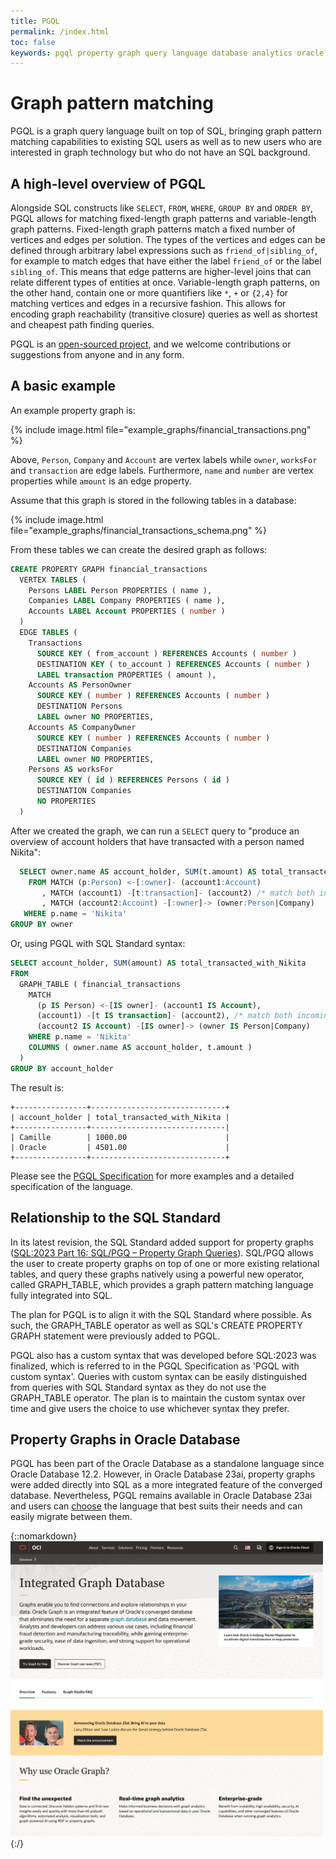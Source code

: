 ```yaml
---
title: PGQL
permalink: /index.html
toc: false
keywords: pgql property graph query language database analytics oracle sql standard gql cypher opencypher sparql gsql pgx big data spatial
---
```


Graph pattern matching
====================================

PGQL is a graph query language built on top of SQL, bringing graph pattern matching capabilities to existing SQL users as well as to new users who are interested in graph technology but who do not have an SQL background.

A high-level overview of PGQL
-----------------------------

Alongside SQL constructs like `SELECT`, `FROM`, `WHERE`, `GROUP BY` and `ORDER BY`, PGQL allows for matching fixed-length graph patterns and variable-length graph patterns.
Fixed-length graph patterns match a fixed number of vertices and edges per solution.
The types of the vertices and edges can be defined through arbitrary label expressions such as `friend_of|sibling_of`, for example to match edges that have either the label `friend_of` or the label `sibling_of`.
This means that edge patterns are higher-level joins that can relate different types of entities at once.
Variable-length graph patterns, on the other hand, contain one or more quantifiers like `*`, `+` or `{2,4}` for matching vertices and edges in a recursive fashion.
This allows for encoding graph reachability (transitive closure) queries as well as shortest and cheapest path finding queries.

PGQL is an [open-sourced project](https://github.com/oracle/pgql-lang), and we welcome contributions or suggestions from anyone and in any form.

A basic example
----------

An example property graph is:

{% include image.html file="example_graphs/financial_transactions.png" %}

Above, `Person`, `Company` and `Account` are vertex labels while `owner`, `worksFor` and `transaction` are edge labels.
Furthermore, `name` and `number` are vertex properties while `amount` is an edge property.

Assume that this graph is stored in the following tables in a database:

{% include image.html file="example_graphs/financial_transactions_schema.png" %}

From these tables we can create the desired graph as follows:

```sql
CREATE PROPERTY GRAPH financial_transactions
  VERTEX TABLES (
    Persons LABEL Person PROPERTIES ( name ),
    Companies LABEL Company PROPERTIES ( name ),
    Accounts LABEL Account PROPERTIES ( number )
  )
  EDGE TABLES (
    Transactions
      SOURCE KEY ( from_account ) REFERENCES Accounts ( number )
      DESTINATION KEY ( to_account ) REFERENCES Accounts ( number )
      LABEL transaction PROPERTIES ( amount ),
    Accounts AS PersonOwner
      SOURCE KEY ( number ) REFERENCES Accounts ( number )
      DESTINATION Persons
      LABEL owner NO PROPERTIES,
    Accounts AS CompanyOwner
      SOURCE KEY ( number ) REFERENCES Accounts ( number )
      DESTINATION Companies
      LABEL owner NO PROPERTIES,
    Persons AS worksFor
      SOURCE KEY ( id ) REFERENCES Persons ( id )
      DESTINATION Companies
      NO PROPERTIES
  )
```

After we created the graph, we can run a `SELECT` query to "produce an overview of account holders that have transacted with a person named Nikita":

```sql
  SELECT owner.name AS account_holder, SUM(t.amount) AS total_transacted_with_Nikita
    FROM MATCH (p:Person) <-[:owner]- (account1:Account)
       , MATCH (account1) -[t:transaction]- (account2) /* match both incoming and outgoing transactions */
       , MATCH (account2:Account) -[:owner]-> (owner:Person|Company)
   WHERE p.name = 'Nikita'
GROUP BY owner
```

Or, using PGQL with SQL Standard syntax:

```sql
SELECT account_holder, SUM(amount) AS total_transacted_with_Nikita
FROM
  GRAPH_TABLE ( financial_transactions
    MATCH
      (p IS Person) <-[IS owner]- (account1 IS Account),
      (account1) -[t IS transaction]- (account2), /* match both incoming and outgoing transactions */
      (account2 IS Account) -[IS owner]-> (owner IS Person|Company)
    WHERE p.name = 'Nikita'
    COLUMNS ( owner.name AS account_holder, t.amount )
  )
GROUP BY account_holder
```

The result is:

```
+----------------+------------------------------+
| account_holder | total_transacted_with_Nikita |
+----------------+------------------------------|
| Camille        | 1000.00                      |
| Oracle         | 4501.00                      |
+----------------+------------------------------+
```

Please see the [PGQL Specification](spec/latest/) for more examples and a detailed specification of the language.

Relationship to the SQL Standard
----------------------------

In its latest revision, the SQL Standard added support for property graphs ([SQL:2023 Part 16: SQL/PGQ – Property Graph Queries](https://www.iso.org/standard/79473.html)).
SQL/PGQ allows the user to create property graphs on top of one or more existing relational tables,
and query these graphs natively using a powerful new operator, called GRAPH_TABLE, which provides a graph pattern matching language fully integrated into SQL.

The plan for PGQL is to align it with the SQL Standard where possible.
As such, the GRAPH_TABLE operator as well as SQL's CREATE PROPERTY GRAPH statement were previously added to PGQL.

PGQL also has a custom syntax that was developed before SQL:2023 was finalized, which is referred to in the PGQL Specification as 'PGQL with custom syntax'.
Queries with custom syntax can be easily distinguished from queries with SQL Standard syntax as they do not use the GRAPH_TABLE operator.
The plan is to maintain the custom syntax over time and give users the choice to use whichever syntax they prefer.

Property Graphs in Oracle Database
----------------------------

PGQL has been part of the Oracle Database as a standalone language since Oracle Database 12.2.
However, in Oracle Database 23ai, property graphs were added directly into SQL as a more integrated feature of the converged database.
Nevertheless, PGQL remains available in Oracle Database 23ai and users can [choose](https://blogs.oracle.com/database/post/querying-graphs-with-sql-and-pgql-what-is-the-difference) the language that best suits their needs and can easily migrate between them.

{::nomarkdown}
<a href="https://www.oracle.com/database/graph/">
  <img src="images/oracle_graph_database.png" alt="Integrated Graph Database" style="width:500px;">
</a>
{:/}
